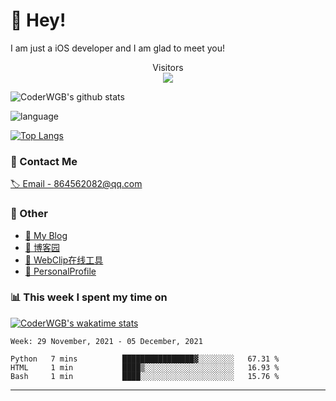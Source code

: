 # 👋 Hey!


I am just a iOS developer and I am glad to meet you!

<p align="center"> 
  Visitors<br><img src="https://profile-counter.glitch.me/WangGuibin/count.svg" />
</p>

![CoderWGB's github stats](https://github-readme-stats.vercel.app/api?username=WangGuibin&&show_icons=true&&title_color=1abc9c&&icon_color=1abc9c)

![language](https://github-readme-stats.vercel.app/api/top-langs/?username=WangGuibin&hide_langs_below=1&theme=default&line_height=27&layout=compact)

[![Top Langs](https://github-readme-stats.vercel.app/api/top-langs/?username=WangGuibin)](https://github.com/anuraghazra/github-readme-stats)



### 📮 Contact Me

[🏷 Email - 864562082@qq.com](mailto:864562082@qq.com)


### 🤪 Other

- [📌 My Blog](http://wangguibin.github.io/hexo-github-action)
- [📌 博客园](https://www.cnblogs.com/wgb1234/)
- [📌 WebClip在线工具](https://wangguibin.github.io/webclicp-vue-app/)
- [📌 PersonalProfile](https://wangguibin.github.io/PersonalProfile/)



### 📊 This week I spent my time on

[![CoderWGB's wakatime stats](https://github-readme-stats.vercel.app/api/wakatime?username=WangGuibin)](https://github.com/anuraghazra/github-readme-stats)


<!--START_SECTION:waka-->
```text
Week: 29 November, 2021 - 05 December, 2021

Python   7 mins          ████████████████▓░░░░░░░░   67.31 % 
HTML     1 min           ████▒░░░░░░░░░░░░░░░░░░░░   16.93 % 
Bash     1 min           ████░░░░░░░░░░░░░░░░░░░░░   15.76 % 
```
<!--END_SECTION:waka-->

---
